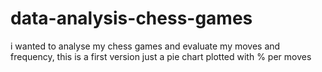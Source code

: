 # data-analysis-chess-games
i wanted to analyse my chess games and evaluate my moves and frequency, this is a first version just a pie chart plotted with % per moves
